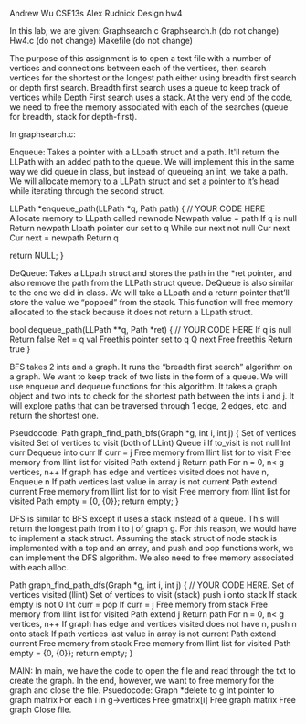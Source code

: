 Andrew Wu
CSE13s
Alex Rudnick
Design hw4

In this lab, we are given:
Graphsearch.c
Graphsearch.h (do not change)
Hw4.c (do not change)
Makefile (do not change)

The purpose of this assignment is to open a text file with a number of vertices and connections between each of the vertices, then search vertices for the shortest or the longest path either using breadth first search or depth first search. Breadth first search uses a queue to keep track of vertices while Depth First search uses a stack. At the very end of the code, we need to free the memory associated with each of the searches (queue for breadth, stack for depth-first). 

In graphsearch.c:

Enqueue:
Takes a pointer with a LLpath struct and a path. It'll return the LLPath with an added path to the queue. We will implement this in the same way we did queue in class, but instead of queueing an int, we take a path. We will allocate memory to a LLPath struct and set a pointer to it’s head while iterating through the second struct.

LLPath *enqueue_path(LLPath *q, Path path) {
  // YOUR CODE HERE
	Allocate memory to LLpath called newnode
	Newpath value = path
	If q is null
		Return newpath
	Llpath pointer cur set to q
	While cur next not null
		Cur next
	Cur next = newpath
	Return q 
	
  return NULL;
}





DeQueue:
Takes a LLpath struct and stores the path in the *ret pointer, and also remove the path from the LLPath struct queue. DeQueue is also similar to the one we did in class. We will take a LLpath and a return pointer that’ll store the value we “popped” from the stack. This function will free memory allocated to the stack because it does not return a LLpath struct. 

bool dequeue_path(LLPath **q, Path *ret) {
  // YOUR CODE HERE
	If q is null
		Return false
	Ret = q val
	Freethis pointer set to q
	Q next
	Free freethis
	Return true
}

BFS takes 2 ints and a graph. It runs the “breadth first search” algorithm on a graph. We want to keep track of two lists in the form of a queue. We will use enqueue and dequeue functions for this algorithm. It takes a graph object and two ints to check for the shortest path between the ints i and j. It will explore paths that can be traversed through 1 edge, 2 edges, etc. and return the shortest one. 

Pseudocode:
Path graph_find_path_bfs(Graph *g, int i, int j) {
	Set of vertices visited
	Set of vertices to visit (both of LLint)
	Queue i
	If to_visit is not null
		Int curr
		Dequeue into curr
		If curr = j
			Free memory from llint list for to visit
Free memory from llint list for visited
			Path extend j
			Return path
		For n = 0, n< g vertices, n++
			If graph has edge and vertices visited does not have n,
				Enqueue n
				If path vertices last value in array is not current
					Path extend current
Free memory from llint list for to visit
Free memory from llint list for visited
  Path empty = {0, {0}};
  return empty;
}

DFS is similar to BFS except it uses a stack instead of a queue. This will return the longest path from i to j of graph g. For this reason, we would have to implement a stack struct. Assuming the stack struct of node stack is implemented with a top and an array, and push and pop functions work, we can implement the DFS algorithm. We also need to free memory associated with each alloc. 

Path graph_find_path_dfs(Graph *g, int i, int j) {
  // YOUR CODE HERE.
	Set of vertices visited (llint)
	Set of vertices to visit (stack)
	push i onto stack
	If stack empty is not 0
		Int curr = pop
		If curr = j
			Free memory from stack
			Free memory from llint list for visited
			Path extend j
			Return path
		For n = 0, n< g vertices, n++
			If graph has edge and vertices visited does not have n,
				push n onto stack
				If path vertices last value in array is not current
					Path extend current
Free memory from stack
Free memory from llint list for visited
  Path empty = {0, {0}};
  return empty;
}

MAIN:
In main, we have the code to open the file and read through the txt to create the graph. In the end, however, we want to free memory for the graph and close the file.
Psuedocode:
Graph *delete to g
Int pointer to graph matrix
For each i in g->vertices
	Free gmatrix[i]
Free graph matrix
Free graph
Close file.



